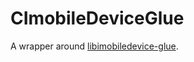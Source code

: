 # CImobileDeviceGlue

A wrapper around [libimobiledevice-glue](https://github.com/libimobiledevice/libimobiledevice-glue).
